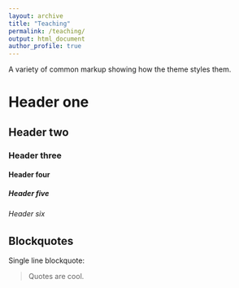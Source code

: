 ```yaml
---
layout: archive
title: "Teaching"
permalink: /teaching/
output: html_document
author_profile: true
---
```

A variety of common markup showing how the theme styles them.

# Header one

## Header two

### Header three

#### Header four

##### Header five

###### Header six

## Blockquotes

Single line blockquote:

> Quotes are cool.
